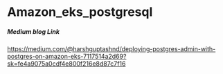 # Amazon_eks_postgresql

##### Medium blog Link
https://medium.com/@harshguptashnd/deploying-postgres-admin-with-postgres-on-amazon-eks-7117514a2d69?sk=fe4a9075a0cdf4e800f216e8d87c7f16

